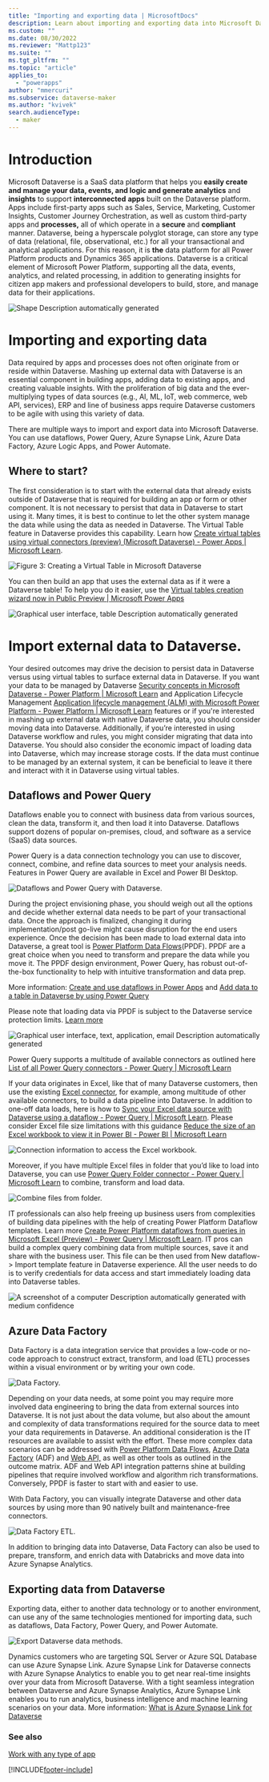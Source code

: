 ```yaml
---
title: "Importing and exporting data | MicrosoftDocs"
description: Learn about importing and exporting data into Microsoft Dataverse.
ms.custom: ""
ms.date: 08/30/2022
ms.reviewer: "Mattp123"
ms.suite: ""
ms.tgt_pltfrm: ""
ms.topic: "article"
applies_to: 
  - "powerapps"
author: "mmercuri"
ms.subservice: dataverse-maker
ms.author: "kvivek"
search.audienceType: 
  - maker
---
```


# Introduction

Microsoft Dataverse is a SaaS data platform that helps you **easily create and manage your data, events, and logic and generate analytics** and **insights** to support **interconnected** **apps** built on the Dataverse platform. Apps include first-party apps such as Sales, Service, Marketing, Customer Insights, Customer Journey Orchestration, as well as custom third-party apps and **processes,** all of which operate in a **secure** and **compliant** manner. Dataverse, being a hyperscale polyglot storage, can store any type of data (relational, file, observational, etc.) for all your transactional and analytical applications. For this reason, it is **the** data platform for all Power Platform products and Dynamics 365 applications. Dataverse is a critical element of Microsoft Power Platform, supporting all the data, events, analytics, and related processing, in addition to generating insights for citizen app makers and professional developers to build, store, and manage data for their applications.

![Shape Description automatically generated](media/ppp-main.png)

# Importing and exporting data

Data required by apps and processes does not often originate from or reside within Dataverse. Mashing up external data with Dataverse is an essential component in building apps, adding data to existing apps, and creating valuable insights. With the proliferation of big data and the ever-multiplying types of data sources (e.g., AI, ML, IoT, web commerce, web API, services), ERP and line of business apps require Dataverse customers to be agile with using this variety of data.

There are multiple ways to import and export data into Microsoft Dataverse. You can use dataflows, Power Query, Azure Synapse Link, Azure Data Factory, Azure Logic Apps, and Power Automate.

## Where to start?

The first consideration is to start with the external data that already exists outside of Dataverse that is required for building an app or form or other component. It is not necessary to persist that data in Dataverse to start using it. Many times, it is best to continue to let the other system manage the data while using the data as needed in Dataverse. The Virtual Table feature in Dataverse provides this capability. Learn how [Create virtual tables using virtual connectors (preview) (Microsoft Dataverse) - Power Apps \| Microsoft Learn](https://learn.microsoft.com/en-us/power-apps/maker/data-platform/create-virtual-tables-using-connectors?source=recommendations&tabs=sql).

![Figure 3: Creating a Virtual Table in Microsoft Dataverse](media/dv-home-scr.png)

You can then build an app that uses the external data as if it were a Dataverse table! To help you do it easier, use the [Virtual tables creation wizard now in Public Preview \| Microsoft Power Apps](https://powerapps.microsoft.com/en-us/blog/virtual-tables-creation-wizard-now-in-public-preview/)

![Graphical user interface, table Description automatically generated](media/extdata-virtual-table.png)

# Import external data to Dataverse.

Your desired outcomes may drive the decision to persist data in Dataverse versus using virtual tables to surface external data in Dataverse. If you want your data to be managed by Dataverse [Security concepts in Microsoft Dataverse - Power Platform \| Microsoft Learn](https://learn.microsoft.com/en-us/power-platform/admin/wp-security-cds) and Application Lifecycle Management [Application lifecycle management (ALM) with Microsoft Power Platform - Power Platform \| Microsoft Learn](https://learn.microsoft.com/en-us/power-platform/alm/) features or if you're interested in mashing up external data with native Dataverse data, you should consider moving data into Dataverse. Additionally, if you’re interested in using Dataverse workflow and rules, you might consider migrating that data into Dataverse. You should also consider the economic impact of loading data into Dataverse, which may increase storage costs. If the data must continue to be managed by an external system, it can be beneficial to leave it there and interact with it in Dataverse using virtual tables.

## Dataflows and Power Query
Dataflows enable you to connect with business data from various sources, clean the data, transform it, and then load it into Dataverse. Dataflows support dozens of popular on-premises, cloud, and software as a service (SaaS) data sources.

Power Query is a data connection technology you can use to discover, connect, combine, and refine data sources to meet your analysis needs. Features in Power Query are available in Excel and Power BI Desktop. 

![Dataflows and Power Query with Dataverse.](media/dataflows-power-query-with-cds.png "Dataflows and Power Query with Dataverse")

During the project envisioning phase, you should weigh out all the options and decide whether external data needs to be part of your transactional data. Once the approach is finalized, changing it during implementation/post go-live might cause disruption for the end users experience. Once the decision has been made to load external data into Dataverse, a great tool is [Power Platform Data Flows](https://learn.microsoft.com/en-us/power-query/dataflows/create-use)(PPDF). PPDF are a great choice when you need to transform and prepare the data while you move it. The PPDF design environment, Power Query, has robust out-of-the-box functionality to help with intuitive transformation and data prep.



More information: [Create and use dataflows in Power Apps](./create-and-use-dataflows.md) and [Add data to a table in Dataverse by using Power Query](/power-query/dataflows/add-data-power-query)

Please note that loading data via PPDF is subject to the Dataverse service protection limits. [Learn more](https://learn.microsoft.com/en-us/power-apps/developer/data-platform/api-limits?tabs=sdk)

![Graphical user interface, text, application, email Description automatically generated](media/pq-edit-scr.png)

Power Query supports a multitude of available connectors as outlined here [List of all Power Query connectors - Power Query \| Microsoft Learn](https://learn.microsoft.com/en-us/power-query/connectors/)

If your data originates in Excel, like that of many Dataverse customers, then use the existing [Excel connector](https://learn.microsoft.com/en-us/power-query/connectors/excel), for example, among multitude of other available connectors, to build a data pipeline into Dataverse. In addition to one-off data loads, here is how to [Sync your Excel data source with Dataverse using a dataflow - Power Query \| Microsoft Learn](https://learn.microsoft.com/en-us/power-query/dataflows/sync-excel-cds-dataflow). Please consider Excel file size limitations with this guidance [Reduce the size of an Excel workbook to view it in Power BI - Power BI \| Microsoft Learn](https://learn.microsoft.com/en-us/power-bi/connect-data/reduce-the-size-of-an-excel-workbook)

![Connection information to access the Excel workbook.](media/excel-data.png)

Moreover, if you have multiple Excel files in folder that you’d like to load into Dataverse, you can use [Power Query Folder connector - Power Query \| Microsoft Learn](https://learn.microsoft.com/en-us/power-query/connectors/folder) to combine, transform and load data.

![Combine files from folder.](media/excel-data-folder.png)

IT professionals can also help freeing up business users from complexities of building data pipelines with the help of creating Power Platform Dataflow templates. Learn more [Create Power Platform dataflows from queries in Microsoft Excel (Preview) - Power Query \| Microsoft Learn](https://learn.microsoft.com/en-us/power-query/new-dataflow-from-template). IT pros can build a complex query combining data from multiple sources, save it and share with the business user. This file can be then used from New dataflow-\> Import template feature in Dataverse experience. All the user needs to do is to verify credentials for data access and start immediately loading data into Dataverse tables.

![A screenshot of a computer Description automatically generated with medium confidence](media/ppd-template-exc.gif)

## Azure Data Factory

Data Factory is a data integration service that provides a low-code or no-code approach to construct extract, transform, and load (ETL) processes within a visual environment or by writing your own code. 

![Data Factory.](media/azure-data-factory.png "Data Factory")

Depending on your data needs, at some point you may require more involved data engineering to bring the data from external sources into Dataverse. It is not just about the data volume, but also about the amount and complexity of data transformations required for the source data to meet your data requirements in Dataverse. An additional consideration is the IT resources are available to assist with the effort. These more complex data scenarios can be addressed with [Power Platform Data Flows](https://learn.microsoft.com/en-us/power-query/dataflows/create-use), [Azure Data Factory](https://learn.microsoft.com/en-us/azure/data-factory/connector-dynamics-crm-office-365?tabs=data-factory) (ADF) and [Web API,](https://learn.microsoft.com/en-us/power-apps/developer/data-platform/webapi/perform-operations-web-api) as well as other tools as outlined in the outcome matrix. ADF and Web API integration patterns shine at building pipelines that require involved workflow and algorithm rich transformations. Conversely, PPDF is faster to start with and easier to use.



With Data Factory, you can visually integrate Dataverse and other data sources by using more than 90 natively built and maintenance-free connectors.

![Data Factory ETL.](media/azure-data-factory-etl.png "Data Factory ETL")

In addition to bringing data into Dataverse, Data Factory can also be used to prepare, transform, and enrich data with Databricks and move data into Azure Synapse Analytics.

## Exporting data from Dataverse

Exporting data, either to another data technology or to another environment, can use any of the same technologies mentioned for importing data, such as dataflows, Data Factory, Power Query, and Power Automate.

![Export Dataverse data methods.](media/export-cds-data.png "Export Dataverse data methods")

Dynamics customers who are targeting SQL Server or Azure SQL Database can use Azure Synapse Link. Azure Synapse Link for Dataverse connects with Azure Synapse Analytics to enable you to get near real-time insights over your data from Microsoft Dataverse. With a tight seamless integration between Dataverse and Azure Synapse Analytics, Azure Synapse Link enables you to run analytics, business intelligence and machine learning scenarios on your data. More information: [What is Azure Synapse Link for Dataverse](export-to-data-lake.md)

### See also

[Work with any type of app](work-with-any-type-app.md)


[!INCLUDE[footer-include](../../includes/footer-banner.md)]


